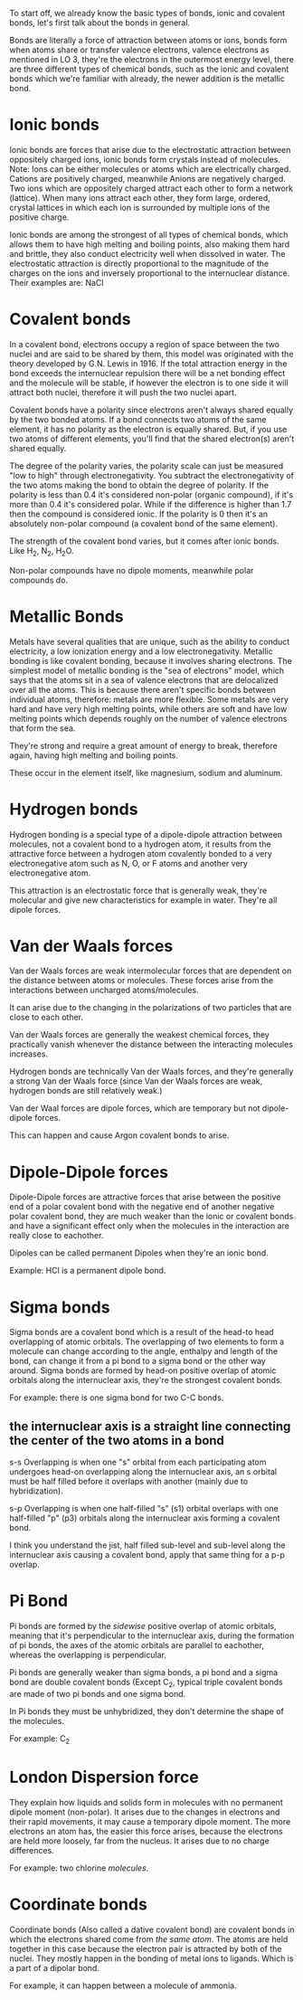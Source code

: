 
To start off, we already know the basic types of bonds, ionic and covalent bonds, let's first talk about the bonds in general.

Bonds are literally a force of attraction between atoms or ions, bonds form when atoms share or transfer valence electrons, valence electrons as mentioned in LO 3, they're the electrons in the outermost energy level, there are three different types of chemical bonds, such as the ionic and covalent bonds which we're familiar with already, the newer addition is the metallic bond.

# Ionic bonds

Ionic bonds are forces that arise due to the electrostatic attraction between oppositely charged ions, ionic bonds form crystals instead of molecules. Note: Ions can be either molecules or atoms which are electrically charged. Cations are positively charged, meanwhile Anions are negatively charged.
Two ions which are oppositely charged attract each other to form a network (lattice).
When many ions attract each other, they form large, ordered, crystal lattices in which each ion is surrounded by multiple ions of the positive charge.

Ionic bonds are among the strongest of all types of chemical bonds, which allows them to have high melting and boiling points, also making them hard and brittle, they also conduct electricity well when dissolved in water. The electrostatic attraction is directly proportional to the magnitude of the charges on the ions and inversely proportional to the internuclear distance.
Their examples are: NaCl

# Covalent bonds

In a covalent bond, electrons occupy a region of space between the two nuclei and are said to be shared by them, this model was originated with the theory developed by G.N. Lewis in 1916. If the total attraction energy in the bond exceeds the internuclear repulsion there will be a net bonding effect and the molecule will be stable, if however the electron is to one side it will attract both nuclei, therefore it will push the two nuclei apart.

Covalent bonds have a polarity since electrons aren't always shared equally by the two bonded atoms. If a bond connects two atoms of the same element, it has no polarity as the electron is equally shared. But, if you use two atoms of different elements, you'll find that the shared electron(s) aren't shared equally.

The degree of the polarity varies, the polarity scale can just be measured "low to high" through electronegativity. You subtract the electronegativity of the two atoms making the bond to obtain the degree of polarity. If the polarity is less than 0.4 it's considered non-polar (organic compound), if it's more than 0.4 it's considered polar. While if the difference is higher than 1.7 then the compound is considered ionic. If the polarity is 0 then it's an absolutely non-polar compound (a covalent bond of the same element).

The strength of the covalent bond varies, but it comes after ionic bonds.
Like H<sub>2</sub>, N<sub>2</sub>, H<sub>2</sub>O.

Non-polar compounds have no dipole moments, meanwhile polar compounds do.

# Metallic Bonds

Metals have several qualities that are unique, such as the ability to conduct electricity, a low ionization energy and a low electronegativity. Metallic bonding is like covalent bonding, because it involves sharing electrons. The simplest model of metallic bonding is the "sea of electrons" model, which says that the atoms sit in a sea of valence electrons that are delocalized over all the atoms. This is because there aren't specific bonds between individual atoms, therefore: metals are more flexible. Some metals are very hard and have very high melting points, while others are soft and have low melting points which depends roughly on the number of valence electrons that form the sea.

They're strong and require a great amount of energy to break, therefore again, having high melting and boiling points. 

These occur in the element itself, like magnesium, sodium and aluminum.
# Hydrogen bonds

Hydrogen bonding is a special type of a dipole-dipole attraction between molecules, not a covalent bond to a hydrogen atom, it results from the attractive force between a hydrogen atom covalently bonded to a very electronegative atom such as N, O, or F atoms and another very electronegative atom.

This attraction is an electrostatic force that is generally weak, they're molecular and give new characteristics for example in water.
They're all dipole forces.
# Van der Waals forces

Van der Waals forces are weak intermolecular forces that are dependent on the distance between atoms or molecules. These forces arise from the interactions between uncharged atoms/molecules.

It can arise due to the changing in the polarizations of two particles that are close to each other.

Van der Waals forces are generally the weakest chemical forces, they practically vanish whenever the distance between the interacting molecules increases.

Hydrogen bonds are technically Van der Waals forces, and they're generally a strong Van der Waals force (since Van der Waals forces are weak, hydrogen bonds are still relatively weak.)

Van der Waal forces are dipole forces, which are temporary but not dipole-dipole forces.

This can happen and cause Argon covalent bonds to arise.
# Dipole-Dipole forces

Dipole-Dipole forces are attractive forces that arise between the positive end of a polar covalent bond with the negative end of another negative polar covalent bond, they are much weaker than the ionic or covalent bonds and have a significant effect only when the molecules in the interaction are really close to eachother.

Dipoles can be called permanent Dipoles when they're an ionic bond.

Example: HCl is a permanent dipole bond.
# Sigma bonds

Sigma bonds are a covalent bond which is a result of the head-to head overlapping of atomic orbitals. The overlapping of two elements to form a molecule can change according to the angle, enthalpy and length of the bond, can change it from a pi bond to a sigma bond or the other way around. Sigma bonds are formed by head-on positive overlap of atomic orbitals along the internuclear axis, they're the strongest covalent bonds.

For example: there is one sigma bond for two C-C bonds.

## the internuclear axis is a straight line connecting the center of the two atoms in a bond

s-s Overlapping is when one "s" orbital from each participating atom undergoes head-on overlapping along the internuclear axis, an s orbital must be half filled before it overlaps with another (mainly due to hybridization). 

s-p Overlapping is when one half-filled "s" (s1) orbital overlaps with one half-filled "p" (p3) orbitals along the internuclear axis forming a covalent bond.

I think you understand the jist, half filled sub-level and sub-level along the internuclear axis causing a covalent bond, apply that same thing for a p-p overlap.

# Pi Bond

Pi bonds are formed by the *sidewise* positive overlap of atomic orbitals, meaning that it's perpendicular to the internuclear axis, during the formation of pi bonds, the axes of the atomic orbitals are parallel to eachother, whereas the overlapping is perpendicular.

Pi bonds are generally weaker than sigma bonds, a pi bond and a sigma bond are double covalent bonds (Except C<sub>2</sub>, typical triple covalent bonds are made of two pi bonds and one sigma bond.

In Pi bonds they must be unhybridized, they don't determine the shape of the molecules.

For example: C<sub>2</sub>

# London Dispersion force

They explain how liquids and solids form in molecules with no permanent dipole moment (non-polar). It arises due to the changes in electrons and their rapid movements, it may cause a temporary dipole moment. The more electrons an atom has, the easier this force arises, because the electrons are held more loosely, far from the nucleus. It arises due to no charge differences.

For example: two chlorine *molecules*.

# Coordinate bonds

Coordinate bonds (Also called a dative covalent bond) are covalent bonds in which the electrons shared come from *the same atom*. The atoms are held together in this case because the electron pair is attracted by both of the nuclei. They mostly happen in the bonding of metal ions to ligands. Which is a part of a dipolar bond.

For example, it can happen between a molecule of ammonia.

